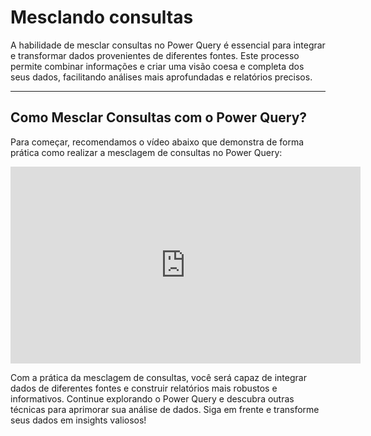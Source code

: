# Mesclando consultas

A habilidade de mesclar consultas no Power Query é essencial para integrar e transformar dados provenientes de diferentes fontes. Este processo permite combinar informações e criar uma visão coesa e completa dos seus dados, facilitando análises mais aprofundadas e relatórios precisos.

---

## Como Mesclar Consultas com o Power Query?

Para começar, recomendamos o vídeo abaixo que demonstra de forma prática como realizar a mesclagem de consultas no Power Query:

<iframe width="560" height="315" src="https://www.youtube.com/embed/c9bpOwNgYcA?si=lEvA9Y5B_04i3WSr" title="YouTube video player" frameborder="0" allow="accelerometer; autoplay; clipboard-write; encrypted-media; gyroscope; picture-in-picture; web-share" referrerpolicy="strict-origin-when-cross-origin" allowfullscreen></iframe>

Com a prática da mesclagem de consultas, você será capaz de integrar dados de diferentes fontes e construir relatórios mais robustos e informativos. Continue explorando o Power Query e descubra outras técnicas para aprimorar sua análise de dados. Siga em frente e transforme seus dados em insights valiosos!